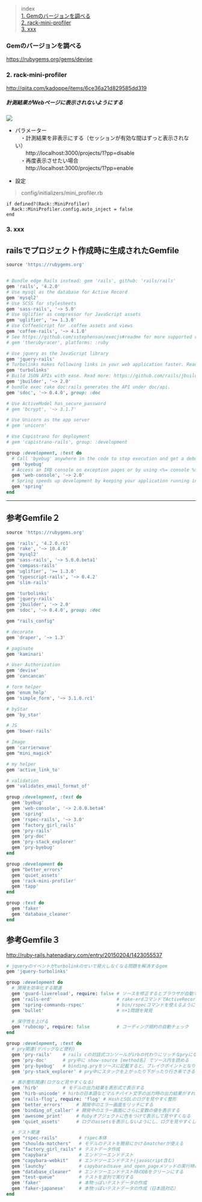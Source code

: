 


> index  
<a href="#a1">1. Gemのバージョンを調べる</a>  
<a href="#a2">2. rack-mini-profiler</a>  
<a href="#a3">3. xxx</a>  


<a id="a1"></a>  
### Gemのバージョンを調べる
https://rubygems.org/gems/devise


<a id="a2"></a>  
### 2. rack-mini-profiler
http://qiita.com/kadoppe/items/6ce36a21d829585dd319

##### 計測結果がWebページに表示されないようにする

![](http://i.gyazo.com/208c8f8c53450f2bbc680dce15dca811.png)  

* パラメーター  
　・計測結果を非表示にする（セッションが有効な間はずっと表示されない）  
　　http://localhost:3000/projects/1?pp=disable  
　・再度表示させたい場合  
　　http://localhost:3000/projects/1?pp=enable  

* 設定 

> config/initializers/mini_profiler.rb  
```
if defined?(Rack::MiniProfiler)  
  Rack::MiniProfiler.config.auto_inject = false  
end  
```

<a id="a3"></a>  
### 3. xxx  






## railsでプロジェクト作成時に生成されたGemfile

```Ruby
source 'https://rubygems.org'


# Bundle edge Rails instead: gem 'rails', github: 'rails/rails'  
gem 'rails', '4.2.0'  
# Use mysql as the database for Active Record  
gem 'mysql2'  
# Use SCSS for stylesheets  
gem 'sass-rails', '~> 5.0'  
# Use Uglifier as compressor for JavaScript assets  
gem 'uglifier', '>= 1.3.0'  
# Use CoffeeScript for .coffee assets and views  
gem 'coffee-rails', '~> 4.1.0'  
# See https://github.com/sstephenson/execjs#readme for more supported runtimes  
# gem 'therubyracer', platforms: :ruby  

# Use jquery as the JavaScript library
gem 'jquery-rails'
# Turbolinks makes following links in your web application faster. Read more: https://github.com/rails/turbolinks
gem 'turbolinks'
# Build JSON APIs with ease. Read more: https://github.com/rails/jbuilder
gem 'jbuilder', '~> 2.0'
# bundle exec rake doc:rails generates the API under doc/api.
gem 'sdoc', '~> 0.4.0', group: :doc

# Use ActiveModel has_secure_password
# gem 'bcrypt', '~> 3.1.7'

# Use Unicorn as the app server
# gem 'unicorn'

# Use Capistrano for deployment
# gem 'capistrano-rails', group: :development

group :development, :test do
  # Call 'byebug' anywhere in the code to stop execution and get a debugger console
  gem 'byebug'
  # Access an IRB console on exception pages or by using <%= console %> in views
  gem 'web-console', '~> 2.0'
  # Spring speeds up development by keeping your application running in the background. Read more: https://github.com/rails/spring
  gem 'spring'
end

```

- - - 


## 参考Gemfile２  
```Ruby
source 'https://rubygems.org'  

gem 'rails', '4.2.0.rc1'  
gem 'rake', '~> 10.4.0'  
gem 'mysql2'  
gem 'sass-rails', '~> 5.0.0.beta1'  
gem 'compass-rails'  
gem 'uglifier', '>= 1.3.0'  
gem 'typescript-rails', '~> 0.4.2'  
gem 'slim-rails'  

gem 'turbolinks'  
gem 'jquery-rails'  
gem 'jbuilder', '~> 2.0'  
gem 'sdoc', '~> 0.4.0', group: :doc  

gem "rails_config"  

# decorate  
gem 'draper', '~> 1.3'  

# paginate  
gem 'kaminari'  

# User Authorization  
gem 'devise'  
gem 'cancancan'  

# form helper  
gem 'enum_help'  
gem 'simple_form', '~> 3.1.0.rc1'  

# byStar  
gem 'by_star'  

# JS  
gem 'bower-rails'  

# Image  
gem 'carrierwave'  
gem "mini_magick"  

# my helper  
gem 'active_link_to'  

# validation  
gem 'validates_email_format_of'  

group :development, :test do  
  gem 'byebug'  
  gem 'web-console', '~> 2.0.0.beta4'  
  gem 'spring'  
  gem 'rspec-rails', '~> 3.0'  
  gem 'factory_girl_rails'  
  gem 'pry-rails'  
  gem 'pry-doc'  
  gem 'pry-stack_explorer'  
  gem 'pry-byebug'  
end  

group :development do  
  gem "better_errors"  
  gem 'quiet_assets'  
  gem 'rack-mini-profiler'  
  gem 'tapp'  
end  

group :test do  
  gem 'faker'  
  gem 'database_cleaner'  
end  

```


## 参考Gemfile３
http://ruby-rails.hatenadiary.com/entry/20150204/1423055537  
```Ruby
# jqueryのイベントがturbolinkのせいで発火しなくなる問題を解消するgem
gem 'jquery-turbolinks'

group :development do
  # 開発を効率化する関連
  gem 'guard-livereload', require: false # ソースを修正するとブラウザが自動でロードされ、画面を作るときに便利
  gem 'rails-erd'                        # rake-erdコマンドでActiveRecordからER図を作成できる
  gem 'spring-commands-rspec'            # bin/rspecコマンドを使えるようにし、rspecの起動を早めれる
  gem 'bullet'                           # n+1問題を発見

  # 保守性を上げる
  gem 'rubocop', require: false          # コーディング規約の自動チェック
end

group :development, :test do
  # pry関連(デバッグなど便利)
  gem 'pry-rails'    # rails cの対話式コンソールがirbの代わりにリッチなpryになる
  gem 'pry-doc'      # pry中に show-source [method名] でソース内を読める
  gem 'pry-byebug'   # binding.pryをソースに記載すると、ブレイクポイントとなりデバッグが可能になる
  gem 'pry-stack_explorer' # pry中にスタックを上がったり下がったり行き来できる

  # 表示整形関連(ログなど見やすくなる)
  gem 'hirb'         # モデルの出力結果を表形式で表示する
  gem 'hirb-unicode' # hirbの日本語などマルチバイト文字の出力時の出力結果がすれる問題に対応
  gem 'rails-flog', require: 'flog' # HashとSQLのログを見やすく整形
  gem 'better_errors'     # 開発中のエラー画面をリッチにする
  gem 'binding_of_caller' # 開発中のエラー画面にさらに変数の値を表示する
  gem 'awesome_print'     # Rubyオブジェクトに色をつけて表示して見やすくなる
  gem 'quiet_assets'      # ログのassetsを表示しないようにし、ログを見やすくしてくれる

  # テスト関連
  gem "rspec-rails"        # rspec本体
  gem "shoulda-matchers"   # モデルのテストを簡易にかけるmatcherが使える
  gem "factory_girl_rails" # テストデータ作成
  gem "capybara"           # エンドツーエンドテスト
  gem "capybara-webkit"    # エンドツーエンドテスト(javascript含む)
  gem 'launchy'            # capybaraのsave_and_open_pageメソッドの実行時に画面を開いてくれる
  gem "database_cleaner"   # エンドツーエンドテスト時のDBをクリーンにする
  gem "test-queue"         # テストを並列で実行する
  gem 'faker'              # 本物っぽいテストデータの作成
  gem 'faker-japanese'     # 本物っぽいテストデータの作成（日本語対応）
end
```



##  





